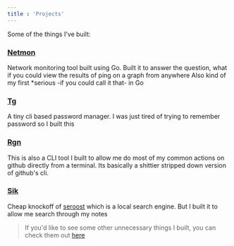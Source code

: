 ```yaml
---
title : 'Projects'
---
```


Some of the things I've built:

### **[Netmon](https://github.com/musaubrian/netmon)**
Network monitoring tool built using Go.
Built it to answer the question, what if you could view the results of ping on a graph from anywhere
Also kind of my first *serious -if you could call it that- in Go

### **[Tg](https://github.com/musaubrian/tg)**
A tiny cli based password manager.
I was just tired of trying to remember password so I built this

### **[Rgn](https://github.com/musaubrian/rgn)**
This is also a CLI tool I built to allow me do most of my common actions on github directly from a terminal.
Its basically a shittier stripped down version of github's cli.

### **[Sik](https://github.com/musaubrian)**
Cheap knockoff of [seroost](https://github.com/tsoding/seroost) which is a local search engine.
But I built it to allow me search through my notes


> If you'd like to see some other unnecessary things I built, you can check them out [here](https://github.com/musaubrian?tab=repositories)

